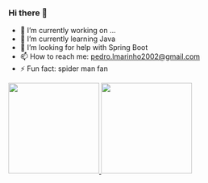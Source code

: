 ### Hi there 👋

- 🔭 I’m currently working on ...
- 🌱 I’m currently learning Java
- 🤔 I’m looking for help with Spring Boot
- 📫 How to reach me: pedro.lmarinho2002@gmail.com
- ⚡ Fun fact: spider man fan
<div>
  <a href="https://github.com/peedro-lucas">
  <img height="180em" src="https://github-readme-stats.vercel.app/api?username=peedro-lucas&show_icons=true&theme=dark&include_all_commits=true&count_private=true"/>
  <img height="180em" src="https://github-readme-stats.vercel.app/api/top-langs/?username=peedro-lucas&layout=compact&langs_count=16&theme=dark"/>
</div>

